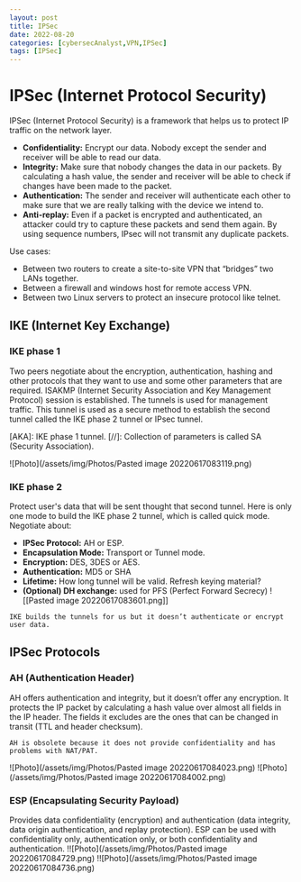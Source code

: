 ```yaml
---
layout: post
title: IPSec
date: 2022-08-20
categories: [cybersecAnalyst,VPN,IPSec]
tags: [IPSec]
---
```


# IPSec (Internet Protocol Security)
IPSec (Internet Protocol Security) is a framework that helps us to protect IP traffic on the network layer.

- **Confidentiality:** Encrypt our data. Nobody except the sender and receiver will be able to read our data.
- **Integrity:** Make sure that nobody changes the data in our packets. By calculating a hash value, the sender and receiver will be able to check if changes have been made to the packet.
- **Authentication:** The sender and receiver will authenticate each other to make sure that we are really talking with the device we intend to.
- **Anti-replay:** Even if a packet is encrypted and authenticated, an attacker could try to capture these packets and send them again. By using sequence numbers, IPsec will not transmit any duplicate packets.

Use cases:
- Between two routers to create a site-to-site VPN that “bridges” two LANs together.
- Between a firewall and windows host for remote access VPN.
- Between two Linux servers to protect an insecure protocol like telnet.

## IKE (Internet Key Exchange)
### IKE phase 1
Two peers negotiate about the encryption, authentication, hashing and other protocols that they want to use and some other parameters that are required.
ISAKMP (Internet Security Association and Key Management Protocol) session is established.
The tunnels is used for management traffic. This tunnel is used as a secure method to establish the second tunnel called the IKE phase 2 tunnel or IPsec tunnel.

[AKA]: IKE phase 1 tunnel.
[//]: Collection of parameters is called SA (Security Association).

![Photo](/assets/img/Photos/Pasted image 20220617083119.png)

### IKE phase 2
Protect user's data that will be sent thought that second tunnel. Here is only one mode to build the IKE phase 2 tunnel, which is called quick mode.
Negotiate about:
- **IPSec Protocol:** AH or ESP.
- **Encapsulation Mode:** Transport or Tunnel mode.
- **Encryption:** DES, 3DES or AES.
- **Authentication:** MD5 or SHA
- **Lifetime:** How long tunnel will be valid. Refresh keying material?
- **(Optional) DH exchange:** used for PFS (Perfect Forward Secrecy)
![[Pasted image 20220617083601.png]]

```ad-important
IKE builds the tunnels for us but it doesn’t authenticate or encrypt user data.
```

## IPSec Protocols
### AH (Authentication Header) 
AH offers authentication and integrity, but it doesn’t offer any encryption. It protects the IP packet by calculating a hash value over almost all fields in the IP header. The fields it excludes are the ones that can be changed in transit (TTL and header checksum).
```ad-warning
AH is obsolete because it does not provide confidentiality and has problems with NAT/PAT.
```

![Photo](/assets/img/Photos/Pasted image 20220617084023.png)
![Photo](/assets/img/Photos/Pasted image 20220617084002.png)

### ESP (Encapsulating Security Payload)
Provides data confidentiality (encryption) and authentication (data integrity, data origin authentication, and replay protection). ESP can be used with confidentiality only, authentication only, or both confidentiality and authentication.
!![Photo](/assets/img/Photos/Pasted image 20220617084729.png)
!![Photo](/assets/img/Photos/Pasted image 20220617084736.png)
